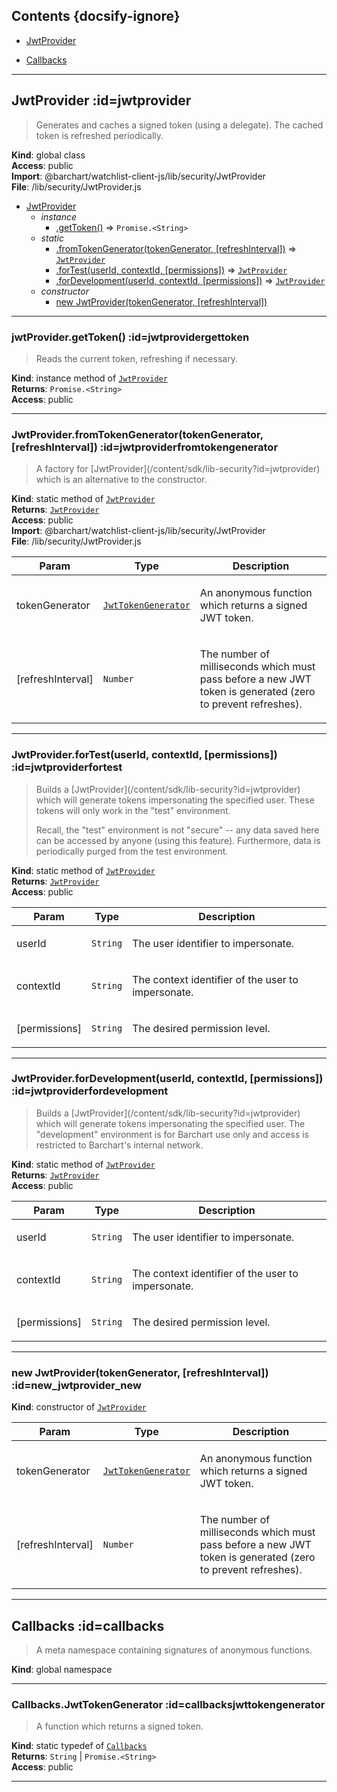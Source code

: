 ## Contents {docsify-ignore}

* [JwtProvider](#JwtProvider) 

* [Callbacks](#Callbacks) 


* * *

## JwtProvider :id=jwtprovider
> <p>Generates and caches a signed token (using a delegate). The cached token
> is refreshed periodically.</p>

**Kind**: global class  
**Access**: public  
**Import**: @barchart/watchlist-client-js/lib/security/JwtProvider  
**File**: /lib/security/JwtProvider.js  

* [JwtProvider](#JwtProvider)
    * _instance_
        * [.getToken()](#JwtProvidergetToken) ⇒ <code>Promise.&lt;String&gt;</code>
    * _static_
        * [.fromTokenGenerator(tokenGenerator, [refreshInterval])](#JwtProviderfromTokenGenerator) ⇒ [<code>JwtProvider</code>](#JwtProvider)
        * [.forTest(userId, contextId, [permissions])](#JwtProviderforTest) ⇒ [<code>JwtProvider</code>](#JwtProvider)
        * [.forDevelopment(userId, contextId, [permissions])](#JwtProviderforDevelopment) ⇒ [<code>JwtProvider</code>](#JwtProvider)
    * _constructor_
        * [new JwtProvider(tokenGenerator, [refreshInterval])](#new_JwtProvider_new)


* * *

### jwtProvider.getToken() :id=jwtprovidergettoken
> <p>Reads the current token, refreshing if necessary.</p>

**Kind**: instance method of [<code>JwtProvider</code>](#JwtProvider)  
**Returns**: <code>Promise.&lt;String&gt;</code>  
**Access**: public  

* * *

### JwtProvider.fromTokenGenerator(tokenGenerator, [refreshInterval]) :id=jwtproviderfromtokengenerator
> <p>A factory for [JwtProvider](/content/sdk/lib-security?id=jwtprovider) which is an alternative to the constructor.</p>

**Kind**: static method of [<code>JwtProvider</code>](#JwtProvider)  
**Returns**: [<code>JwtProvider</code>](#JwtProvider)  
**Access**: public  
**Import**: @barchart/watchlist-client-js/lib/security/JwtProvider  
**File**: /lib/security/JwtProvider.js  

| Param | Type | Description |
| --- | --- | --- |
| tokenGenerator | [<code>JwtTokenGenerator</code>](#CallbacksJwtTokenGenerator) | <p>An anonymous function which returns a signed JWT token.</p> |
| [refreshInterval] | <code>Number</code> | <p>The number of milliseconds which must pass before a new JWT token is generated (zero to prevent refreshes).</p> |


* * *

### JwtProvider.forTest(userId, contextId, [permissions]) :id=jwtproviderfortest
> <p>Builds a [JwtProvider](/content/sdk/lib-security?id=jwtprovider) which will generate tokens impersonating the specified
> user. These tokens will only work in the &quot;test&quot; environment.</p>
> <p>Recall, the &quot;test&quot; environment is not &quot;secure&quot; -- any data saved here can be accessed
> by anyone (using this feature). Furthermore, data is periodically purged from the
> test environment.</p>

**Kind**: static method of [<code>JwtProvider</code>](#JwtProvider)  
**Returns**: [<code>JwtProvider</code>](#JwtProvider)  
**Access**: public  

| Param | Type | Description |
| --- | --- | --- |
| userId | <code>String</code> | <p>The user identifier to impersonate.</p> |
| contextId | <code>String</code> | <p>The context identifier of the user to impersonate.</p> |
| [permissions] | <code>String</code> | <p>The desired permission level.</p> |


* * *

### JwtProvider.forDevelopment(userId, contextId, [permissions]) :id=jwtproviderfordevelopment
> <p>Builds a [JwtProvider](/content/sdk/lib-security?id=jwtprovider) which will generate tokens impersonating the specified
> user. The &quot;development&quot; environment is for Barchart use only and access is restricted
> to Barchart's internal network.</p>

**Kind**: static method of [<code>JwtProvider</code>](#JwtProvider)  
**Returns**: [<code>JwtProvider</code>](#JwtProvider)  
**Access**: public  

| Param | Type | Description |
| --- | --- | --- |
| userId | <code>String</code> | <p>The user identifier to impersonate.</p> |
| contextId | <code>String</code> | <p>The context identifier of the user to impersonate.</p> |
| [permissions] | <code>String</code> | <p>The desired permission level.</p> |


* * *

### new JwtProvider(tokenGenerator, [refreshInterval]) :id=new_jwtprovider_new
**Kind**: constructor of [<code>JwtProvider</code>](#JwtProvider)  

| Param | Type | Description |
| --- | --- | --- |
| tokenGenerator | [<code>JwtTokenGenerator</code>](#CallbacksJwtTokenGenerator) | <p>An anonymous function which returns a signed JWT token.</p> |
| [refreshInterval] | <code>Number</code> | <p>The number of milliseconds which must pass before a new JWT token is generated (zero to prevent refreshes).</p> |


* * *

## Callbacks :id=callbacks
> <p>A meta namespace containing signatures of anonymous functions.</p>

**Kind**: global namespace  

* * *

### Callbacks.JwtTokenGenerator :id=callbacksjwttokengenerator
> <p>A function which returns a signed token.</p>

**Kind**: static typedef of [<code>Callbacks</code>](#Callbacks)  
**Returns**: <code>String</code> \| <code>Promise.&lt;String&gt;</code>  
**Access**: public  

* * *


